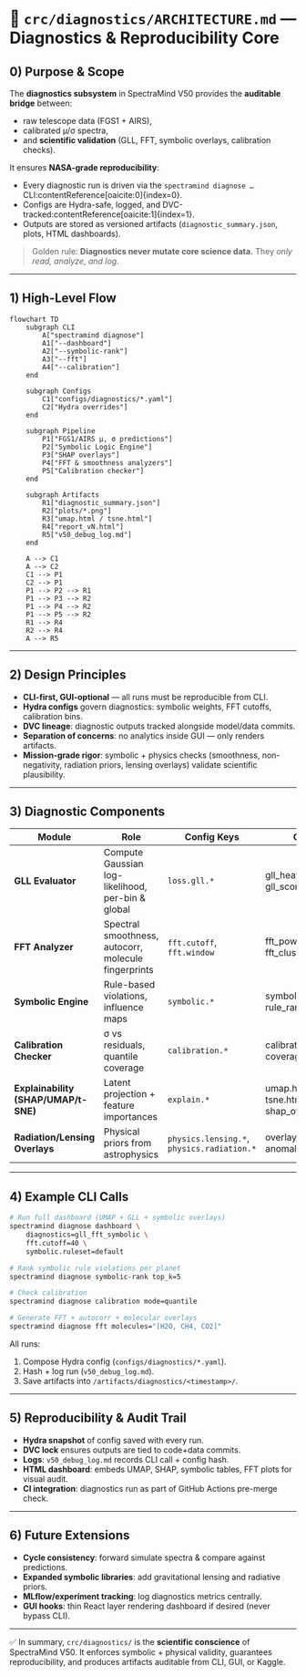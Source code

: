 # 🧪 `crc/diagnostics/ARCHITECTURE.md` — Diagnostics & Reproducibility Core

## 0) Purpose & Scope

The **diagnostics subsystem** in SpectraMind V50 provides the **auditable bridge** between:
* raw telescope data (FGS1 + AIRS),
* calibrated μ/σ spectra,
* and **scientific validation** (GLL, FFT, symbolic overlays, calibration checks).

It ensures **NASA-grade reproducibility**:
* Every diagnostic run is driven via the `spectramind diagnose …` CLI:contentReference[oaicite:0]{index=0}.
* Configs are Hydra-safe, logged, and DVC-tracked:contentReference[oaicite:1]{index=1}.
* Outputs are stored as versioned artifacts (`diagnostic_summary.json`, plots, HTML dashboards).

> Golden rule: **Diagnostics never mutate core science data.** They *only read, analyze, and log*.

---

## 1) High-Level Flow

```mermaid
flowchart TD
    subgraph CLI
        A["spectramind diagnose"]
        A1["--dashboard"]
        A2["--symbolic-rank"]
        A3["--fft"]
        A4["--calibration"]
    end

    subgraph Configs
        C1["configs/diagnostics/*.yaml"]
        C2["Hydra overrides"]
    end

    subgraph Pipeline
        P1["FGS1/AIRS μ, σ predictions"]
        P2["Symbolic Logic Engine"]
        P3["SHAP overlays"]
        P4["FFT & smoothness analyzers"]
        P5["Calibration checker"]
    end

    subgraph Artifacts
        R1["diagnostic_summary.json"]
        R2["plots/*.png"]
        R3["umap.html / tsne.html"]
        R4["report_vN.html"]
        R5["v50_debug_log.md"]
    end

    A --> C1
    A --> C2
    C1 --> P1
    C2 --> P1
    P1 --> P2 --> R1
    P1 --> P3 --> R2
    P1 --> P4 --> R2
    P1 --> P5 --> R2
    R1 --> R4
    R2 --> R4
    A --> R5
````

---

## 2) Design Principles

* **CLI-first, GUI-optional** — all runs must be reproducible from CLI.
* **Hydra configs** govern diagnostics: symbolic weights, FFT cutoffs, calibration bins.
* **DVC lineage**: diagnostic outputs tracked alongside model/data commits.
* **Separation of concerns**: no analytics inside GUI — only renders artifacts.
* **Mission-grade rigor**: symbolic + physics checks (smoothness, non-negativity, radiation priors, lensing overlays) validate scientific plausibility.

---

## 3) Diagnostic Components

| Module                               | Role                                                 | Config Keys                                | Outputs                                 |
| ------------------------------------ | ---------------------------------------------------- | ------------------------------------------ | --------------------------------------- |
| **GLL Evaluator**                    | Compute Gaussian log-likelihood, per-bin & global    | `loss.gll.*`                               | gll\_heatmap.png, gll\_scores.json      |
| **FFT Analyzer**                     | Spectral smoothness, autocorr, molecule fingerprints | `fft.cutoff`, `fft.window`                 | fft\_power.png, fft\_clusters.json      |
| **Symbolic Engine**                  | Rule-based violations, influence maps                | `symbolic.*`                               | symbolic\_masks.npy, rule\_rank.json    |
| **Calibration Checker**              | σ vs residuals, quantile coverage                    | `calibration.*`                            | calibration\_plots/, coverage.csv       |
| **Explainability (SHAP/UMAP/t-SNE)** | Latent projection + feature importances              | `explain.*`                                | umap.html, tsne.html, shap\_overlay.png |
| **Radiation/Lensing Overlays**       | Physical priors from astrophysics                    | `physics.lensing.*`, `physics.radiation.*` | overlay\_plots/, anomaly\_flags.json    |

---

## 4) Example CLI Calls

```bash
# Run full dashboard (UMAP + GLL + symbolic overlays)
spectramind diagnose dashboard \
    diagnostics=gll_fft_symbolic \
    fft.cutoff=40 \
    symbolic.ruleset=default

# Rank symbolic rule violations per planet
spectramind diagnose symbolic-rank top_k=5

# Check calibration
spectramind diagnose calibration mode=quantile

# Generate FFT + autocorr + molecular overlays
spectramind diagnose fft molecules="[H2O, CH4, CO2]"
```

All runs:

1. Compose Hydra config (`configs/diagnostics/*.yaml`).
2. Hash + log run (`v50_debug_log.md`).
3. Save artifacts into `/artifacts/diagnostics/<timestamp>/`.

---

## 5) Reproducibility & Audit Trail

* **Hydra snapshot** of config saved with every run.
* **DVC lock** ensures outputs are tied to code+data commits.
* **Logs**: `v50_debug_log.md` records CLI call + config hash.
* **HTML dashboard**: embeds UMAP, SHAP, symbolic tables, FFT plots for visual audit.
* **CI integration**: diagnostics run as part of GitHub Actions pre-merge check.

---

## 6) Future Extensions

* **Cycle consistency**: forward simulate spectra & compare against predictions.
* **Expanded symbolic libraries**: add gravitational lensing and radiative priors.
* **MLflow/experiment tracking**: log diagnostics metrics centrally.
* **GUI hooks**: thin React layer rendering dashboard if desired (never bypass CLI).

---

✅ In summary, `crc/diagnostics/` is the **scientific conscience** of SpectraMind V50.
It enforces symbolic + physical validity, guarantees reproducibility, and produces artifacts auditable from CLI, GUI, or Kaggle.

```
```
